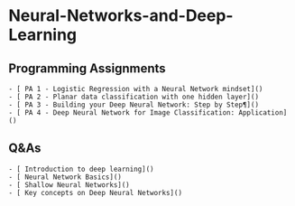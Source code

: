 # Neural-Networks-and-Deep-Learning

## Programming Assignments

    - [ PA 1 - Logistic Regression with a Neural Network mindset]()
    - [ PA 2 - Planar data classification with one hidden layer]()
    - [ PA 3 - Building your Deep Neural Network: Step by Step¶]()
    - [ PA 4 - Deep Neural Network for Image Classification: Application]()

##  Q&As

    - [ Introduction to deep learning]()
    - [ Neural Network Basics]()
    - [ Shallow Neural Networks]()
    - [ Key concepts on Deep Neural Networks]()
